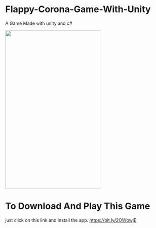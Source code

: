 # Flappy-Corona-Game-With-Unity
A Game Made with unity and c#

<img src="https://user-images.githubusercontent.com/40666775/112327377-9e9a3a00-8c72-11eb-91d9-7df94f645ff1.jpg" height="500" width="300">



# To Download And Play This Game
just click on this link and install the app.
https://bit.ly/2OWbwjE
